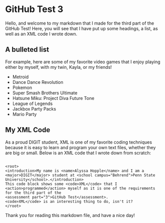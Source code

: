 # GitHub Test 3

Hello, and welcome to my markdown that I made for the third part of the GitHub Test!
Here, you will see that I have put up some headings, a list, as well as an XML code I wrote down.

## A bulleted list
For example, here are some of my favorite video games that I enjoy playing either by myself, with
my twin, Kayla, or my friends!

- Metroid
- Dance Dance Revolution
- Pokemon
- Super Smash Brothers Ultimate
- Hatsune Miku: Project Diva Future Tone
- League of Legends
- Jackbox Party Packs
- Mario Party

## My XML Code
As a proud DIGIT student, XML is one of my favorite coding techniques because it is easy to learn
and program your own text files, whether they are big or small. Below is an XML code that I wrote
down from scratch:

```

<root>
<introduction>My name is <name>Alyssa Hopple</name> and I am a <major>DIGIT</major> student at <school campus="Behrend">Penn State University</school>.</introduction>
This code block shows some <code>XML</code> that I <action>programmed</action> myself as it is one of the requirements for the third part of the
<assessment part="3">GitHub Test</assessment>.
<code>XML</code> is an interesting thing to do, isn't it? 
</root>

```

Thank you for reading this markdown file, and have a nice day!